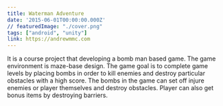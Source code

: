```yaml
---
title: Waterman Adventure
date: '2015-06-01T00:00:00.000Z'
// featuredImage: "./cover.png"
tags: ["android", "unity"]
link: https://andrewmmc.com
---
```


It is a course project that developing a bomb man based game. The game environment is maze-base design. The game goal is to complete game levels by placing bombs in order to kill enemies and destroy particular obstacles with a high score. The bombs in the game can set off injure enemies or player themselves and destroy obstacles. Player can also get bonus items by destroying barriers.
